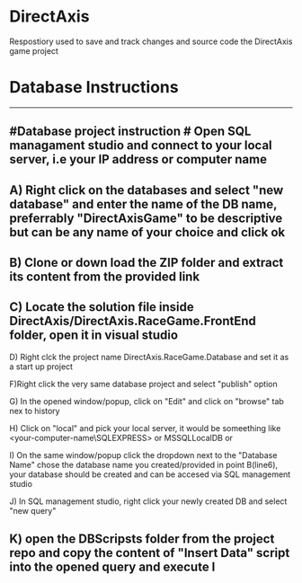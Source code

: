 # DirectAxis
Respostiory used to save and track changes and source code the DirectAxis game project

# Database Instructions #
-----------------------------------------------------------------
#Database project instruction #
 Open SQL managament studio and connect to your local server, i.e your IP address or computer name
 -----------------------------------------------------------------
 A) Right click on the databases and select  "new database" and enter the name of the DB name, preferrably "DirectAxisGame" to be descriptive but can be any name of your choice and  click ok
 -----------------------------------------------------------------
B) Clone or down load the ZIP folder and extract its content from the provided link
 -----------------------------------------------------------------
C) Locate the solution file inside DirectAxis/DirectAxis.RaceGame.FrontEnd folder, open it in visual studio
-----------------------------------------------------------------
D) Right clck the project name DirectAxis.RaceGame.Database and set it as a start up project

F)Right click the  very same database project and select "publish" option

G) In the opened window/popup, click on "Edit" and click on "browse" tab nex to history

H) Click on "local" and pick your local server, it would be someething like <your-computer-name\SQLEXPRESS> or MSSQLLocalDB or <just your-computer-name>
 
I) On the same window/popup click the dropdown next to the "Database Name" chose the database name you created/provided in point B(line6), your database should be created and can be accesed via SQL management studio

J) In SQL management studio, right click your newly created DB and select "new query"

K) open the DBScripsts folder from the project repo and copy the content of "Insert Data" script into the opened query and execute
l
--------------------------------------------------------------------------------------------------------------------------------------------
